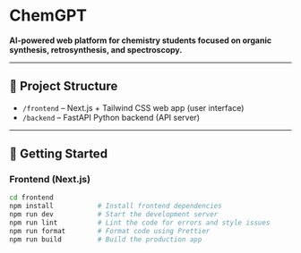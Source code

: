 # ChemGPT

**AI-powered web platform for chemistry students focused on organic synthesis, retrosynthesis, and spectroscopy.**

---

## 🧬 Project Structure

- `/frontend` – Next.js + Tailwind CSS web app (user interface)
- `/backend` – FastAPI Python backend (API server)

---

## 🚀 Getting Started

### Frontend (Next.js)

```bash
cd frontend
npm install           # Install frontend dependencies
npm run dev           # Start the development server
npm run lint          # Lint the code for errors and style issues
npm run format        # Format code using Prettier
npm run build         # Build the production app

